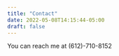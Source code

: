 ```yaml
---
title: "Contact"
date: 2022-05-08T14:15:44-05:00
draft: false
---
```


You can reach me at (612)-710-8152